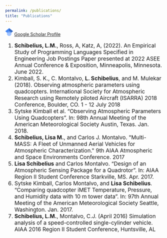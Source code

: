 ```yaml
---
permalink: /publications/
title: "Publications"
---
```


<img src='/assets/images/googlescholarlogo.png' width="25"> [Google Scholar Profile](https://scholar.google.com/citations?user=6CNW8WkAAAAJ&hl=en&inst=13410158990364976897&oi=ao) <br>

<span style="font-size:13pt">
<ol>
  <li><b>Schibelius, L.M.</b>, Ross, A, Katz, A, (2022). An Empirical Study of Programming Languages Specified in Engineering Job Postings Paper presented at 2022 ASEE Annual Conference & Exposition, Minneapolis, Minnesota. June 2022.</li>
  <li>Kimball, S. K., C. Montalvo, <b>L. Schibelius</b>, and M. Mulekar (2018). Observing atmospheric parameters using quadcopters. International Society for Atmospheric Research using Remotely piloted Aircraft (ISARRA) 2018 Conference, Boulder, CO. 1 - 12 July 2018</li>
  <li> Sytske Kimball et al. “Observing Atmospheric Parameters Using Quadcopters”. In: 98th Annual Meeting of the American Meteorological Society Austin, Texas. Jan. 2018.</li>
  <li><b>Schibelius, Lisa M.</b>, and Carlos J. Montalvo. "Multi-MASS: A Fleet of Unmanned Aerial Vehicles for Atmospheric Characterization." 9th AIAA Atmospheric and Space Environments Conference. 2017</li>
  <li><b>Lisa Schibelius</b> and Carlos Montalvo. “Design of an Atmospheric Sensing Package for a Quadrotor”. In: AIAA Region II Student Conference Starkville, MS. Apr. 2017.</li>
  <li>Sytske Kimball, Carlos Montalvo, and <b>Lisa Schibelius</b>. “Comparing quadcopter iMET Temperature, Pressure, and Humidity data with 10 m tower data”. In: 97th Annual Meeting of the American Meteorological Society Seattle, Washington. Jan. 2017.</li>
  <li><b>Schibelius, L.M.</b>, Montalvo, C.J. (April 2016) Simulation analysis of a speed-controlled single-cylinder vehicle. AIAA 2016 Region II Student Conference, Huntsville, AL</li>
</ol></span>
